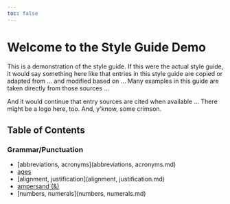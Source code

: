 ```yaml
---
toc: false
---
```


# Welcome to the Style Guide Demo

This is a demonstration of the style guide. If this were the actual style guide, it would say something here like that entries in this style guide are copied or adapted from ... and modified based on ... Many examples in this guide are taken directly from those sources ...

And it would continue that entry sources are cited when available ... There might be a logo here, too. And, y'know, some crimson.

## Table of Contents

### Grammar/Punctuation

- [abbreviations, acronyms](abbreviations, acronyms.md)
- [ages](ages.md)
- [alignment, justification](alignment, justification.md)
- [ampersand \(&\)](pages/ampersand.md)
- [numbers, numerals](numbers, numerals.md)
